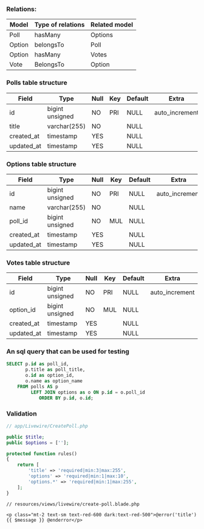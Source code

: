 ### Relations: 

| Model       | Type of relations | Related model |
|-------------|-------------------|---------------|
| Poll        | hasMany           | Options       |
| Option      | belongsTo         | Poll          |
| Option      | hasMany           | Votes         |
| Vote        | BelongsTo         | Option        |

### Polls table structure

| Field      | Type            | Null | Key | Default | Extra          |
|------------|-----------------|------|-----|---------|----------------|
| id         | bigint unsigned | NO   | PRI | NULL    | auto_increment |
| title      | varchar(255)    | NO   |     | NULL    |                |
| created_at | timestamp       | YES  |     | NULL    |                |
| updated_at | timestamp       | YES  |     | NULL    |                |

### Options table structure

| Field      | Type            | Null | Key | Default | Extra          |
|------------|-----------------|------|-----|---------|----------------|
| id         | bigint unsigned | NO   | PRI | NULL    | auto_increment |
| name       | varchar(255)    | NO   |     | NULL    |                |
| poll_id    | bigint unsigned | NO   | MUL | NULL    |                |
| created_at | timestamp       | YES  |     | NULL    |                |
| updated_at | timestamp       | YES  |     | NULL    |                |

### Votes table structure

| Field      | Type            | Null | Key | Default | Extra          |
|------------|-----------------|------|-----|---------|----------------|
| id         | bigint unsigned | NO   | PRI | NULL    | auto_increment |
| option_id  | bigint unsigned | NO   | MUL | NULL    |                |
| created_at | timestamp       | YES  |     | NULL    |                |
| updated_at | timestamp       | YES  |     | NULL    |                |

### An sql query that can be used for testing

```sql
SELECT p.id as poll_id, 
       p.title as poll_title, 
       o.id as option_id, 
       o.name as option_name 
    FROM polls AS p
         LEFT JOIN options as o ON p.id = o.poll_id 
            ORDER BY p.id, o.id;
```

### Validation

```php
// app/Livewire/CreatePoll.php

public $title;
public $options = [''];

protected function rules()
{
    return [
        'title' => 'required|min:3|max:255',
        'options' => 'required|min:1|max:10',
        'options.*' => 'required|min:1|max:255',
    ];
}
```

```blade
// resources/views/livewire/create-poll.blade.php

<p class="mt-2 text-sm text-red-600 dark:text-red-500">@error('title') {{ $message }} @enderror</p>
```